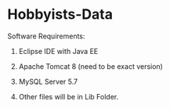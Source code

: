 # Hobbyists-Data

Software Requirements:

1. Eclipse IDE with Java EE

2. Apache Tomcat 8 (need to be exact version)

3. MySQL Server 5.7

4. Other files will be in Lib Folder.
